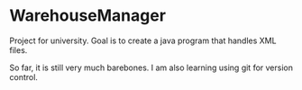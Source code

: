 # WarehouseManager
Project for university. Goal is to create a java program that handles XML files.

So far, it is still very much barebones. I am also learning using git for version control.
